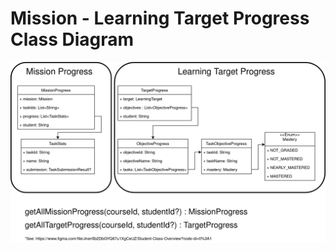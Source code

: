 # Mission - Learning Target Progress Class Diagram

![figure](../.gitbook/assets/mission_target_progress.png)

